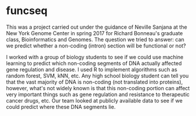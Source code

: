 # funcseq
This was a project carried out under the guidance of Neville Sanjana at the New York Genome Center in spring 2017 for Richard Bonneau's graduate class, Bioinformatics and Genomes. The question we tried to answer: can we predict whether a non-coding (intron) section will be functional or not?

I worked with a group of biology students to see if we could use machine learning to predict which non-coding segments of DNA actually affected gene regulation and disease. I used R to implement algorithms such as random forest, SVM, kNN, etc. Any high school biology student can tell you that the vast majority of DNA is non-coding (not translated into proteins), however, what's not widely known is that this non-coding portion can affect very important things such as gene regulation and resistance to therapeutic cancer drugs, etc. Our team looked at publicly available data to see if we could predict where these DNA segments lie. 
